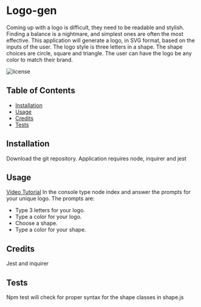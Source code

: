 # Logo-gen
Coming up with a logo is difficult, they need to be readable and stylish. Finding a balance is a nightmare, and simplest ones are often the most effective. This application will generate a logo, in SVG format, based on the inputs of the user.  The logo style is three letters in a shape. The shape choices are circle, square and triangle. The user can have the logo be any color to match their brand.

![license](https://img.shields.io/badge/License-MIT-purple)

## Table of Contents

- [Installation](#installation)
- [Usage](#usage)
- [Credits](#credits)
- [Tests](#tests)

## Installation 

Download the git repository. Application requires node, inquirer and jest

## Usage 
[Video Tutorial](https://drive.google.com/file/d/1YDACAzNy8v0ZuCWVnJsFkHXEvphaK-Ug/view?usp=sharing)
In the console type node index and answer the prompts for your unique logo.  The prompts are:
 - Type 3 letters for your logo.
 - Type a color for your logo.
 - Choose a shape.
 - Type a color for your shape.

## Credits

Jest and inquirer

## Tests 

Npm test will check for proper syntax for the shape classes in shape.js

